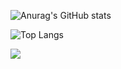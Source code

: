 ![Anurag's GitHub stats](https://github-readme-stats.vercel.app/api?username=anuraghazra&show_icons=true&theme=radical)

 
 ![Top Langs](https://github-readme-stats.vercel.app/api/top-langs/?username=luissoaresx7&size_weight=0.5&count_weight=0.5)
 
<div> 
 
  <a href="https://www.linkedin.com/in/luis-roberto-soares-040336253/" target="_blank"><img src="https://img.shields.io/badge/-LinkedIn-%230077B5?style=for-the-badge&logo=linkedin&logoColor=white" target="_blank"></a> 
  
</div>

